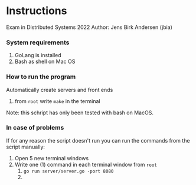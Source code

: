 # Instructions
Exam in Distributed Systems 2022 
Author: Jens Birk Andersen (jbia)

### System requirements
1. GoLang is installed
2. Bash as shell on Mac OS

### How to run the program 
Automatically create servers and front ends
1. from `root` write `make` in the terminal

Note: this schript has only been tested with bash on MacOS.

### In case of problems 
If for any reason the script doesn't run you can run the commands from the script manually:
1. Open 5 new terminal windows 
2. Write one (1) command in each terminal window from `root`
   1. `go run server/server.go -port 8080`
   2. 


